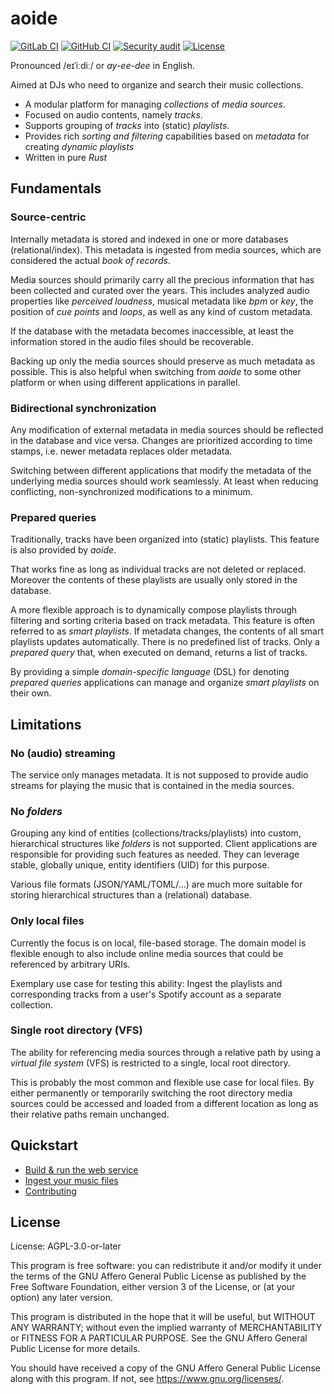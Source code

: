 # aoide

[![GitLab CI](https://gitlab.com/uklotzde/aoide-rs/badges/dev/pipeline.svg)](https://gitlab.com/uklotzde/aoide-rs/pipelines?scope=branches)
[![GitHub CI](https://github.com/aoide-org/aoide-rs/actions/workflows/continuous-integration.yaml/badge.svg?branch=dev)](https://github.com/aoide-org/aoide-rs/actions/workflows/continuous-integration.yaml)
[![Security audit](https://github.com/aoide-org/aoide-rs/actions/workflows/security-audit.yaml/badge.svg?branch=dev)](https://github.com/aoide-org/aoide-rs/actions/workflows/security-audit.yaml)
[![License](https://img.shields.io/badge/license-AGPLv3-blue.svg)](https://gitlab.com/uklotzde/aoide-rs/blob/main/LICENSE.md)

Pronounced /eɪˈiːdiː/ or _ay-ee-dee_ in English.

Aimed at DJs who need to organize and search their music collections.

- A modular platform for managing _collections_ of _media sources_.
- Focused on audio contents, namely _tracks_.
- Supports grouping of _tracks_ into (static) _playlists_.
- Provides rich _sorting and filtering_ capabilities based on _metadata_ for creating _dynamic playlists_
- Written in pure _Rust_

## Fundamentals

### Source-centric

Internally metadata is stored and indexed in one or more databases (relational/index). This metadata
is ingested from media sources, which are considered the actual _book of records_.

Media sources should primarily carry all the precious information that has been collected
and curated over the years. This includes analyzed audio properties like _perceived loudness_,
musical metadata like _bpm_ or _key_, the position of _cue points_ and _loops_, as well as any
kind of custom metadata.

If the database with the metadata becomes inaccessible, at least the information stored in the
audio files should be recoverable.

Backing up only the media sources should preserve as much metadata as possible. This is also helpful
when switching from _aoide_ to some other platform or when using different applications in parallel.

### Bidirectional synchronization

Any modification of external metadata in media sources should be reflected in the database
and vice versa. Changes are prioritized according to time stamps, i.e. newer metadata
replaces older metadata.

Switching between different applications that modify the metadata of the underlying
media sources should work seamlessly. At least when reducing conflicting, non-synchronized
modifications to a minimum.

### Prepared queries

Traditionally, tracks have been organized into (static) playlists. This feature is also
provided by _aoide_.

That works fine as long as individual tracks are not deleted or replaced. Moreover the
contents of these playlists are usually only stored in the database.

A more flexible approach is to dynamically compose playlists through filtering and sorting
criteria based on track metadata. This feature is often referred to as _smart playlists_.
If metadata changes, the contents of all smart playlists updates automatically. There is no
predefined list of tracks. Only a _prepared query_ that, when executed on demand,
returns a list of tracks.

By providing a simple _domain-specific language_ (DSL) for denoting _prepared queries_
applications can manage and organize _smart playlists_ on their own.

## Limitations

### No (audio) streaming

The service only manages metadata. It is not supposed to provide audio streams for
playing the music that is contained in the media sources.

### No _folders_

Grouping any kind of entities (collections/tracks/playlists) into custom, hierarchical
structures like _folders_ is not supported. Client applications are responsible for providing
such features as needed. They can leverage stable, globally unique, entity identifiers (UID)
for this purpose.

Various file formats (JSON/YAML/TOML/...) are much more suitable for storing hierarchical
structures than a (relational) database.

### Only local files

Currently the focus is on local, file-based storage. The domain model is flexible enough
to also include online media sources that could be referenced by arbitrary URIs.

Exemplary use case for testing this ability: Ingest the playlists and corresponding
tracks from a user's Spotify account as a separate collection.

### Single root directory (VFS)

The ability for referencing media sources through a relative path by using a
_virtual file system_ (VFS) is restricted to a single, local root directory.

This is probably the most common and flexible use case for local files. By
either permanently or temporarily switching the root directory media sources
could be accessed and loaded from a different location as long as their
relative paths remain unchanged.

## Quickstart

- [Build & run the web service](docs/BUILDING.md)
- [Ingest your music files](docs/INGEST_COLLECTION.md)
- [Contributing](docs/CONTRIBUTING.md)

## License

License: AGPL-3.0-or-later

This program is free software: you can redistribute it and/or modify
it under the terms of the GNU Affero General Public License as
published by the Free Software Foundation, either version 3 of the
License, or (at your option) any later version.

This program is distributed in the hope that it will be useful,
but WITHOUT ANY WARRANTY; without even the implied warranty of
MERCHANTABILITY or FITNESS FOR A PARTICULAR PURPOSE. See the
GNU Affero General Public License for more details.

You should have received a copy of the GNU Affero General Public License
along with this program. If not, see <https://www.gnu.org/licenses/>.
